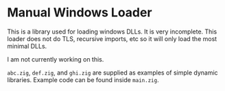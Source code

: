 # Manual Windows Loader

This is a library used for loading windows DLLs. It is very incomplete. This loader does not do TLS, recursive imports, etc so it will only load the most minimal DLLs.

I am not currently working on this.

`abc.zig`, `def.zig`, and `ghi.zig` are supplied as examples of simple dynamic libraries. Example code can be found inside `main.zig`.